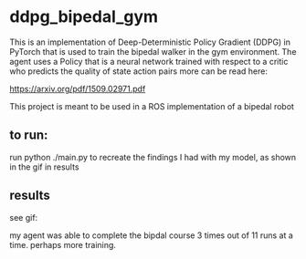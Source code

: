 # ddpg_bipedal_gym
This is an implementation of Deep-Deterministic Policy Gradient (DDPG) in PyTorch that is used to train the bipedal walker in the gym environment.
The agent uses a Policy that is a neural network trained with respect to a critic who predicts the quality of state action pairs
more can be read here: 

https://arxiv.org/pdf/1509.02971.pdf

This project is meant to be used in a ROS implementation of a bipedal robot


## to run:

run python ./main.py to recreate the findings I had with my model, as shown in the gif in results

## results
see gif:

my agent was able to complete the bipdal course 3 times out of 11 runs at a time. perhaps more training.
